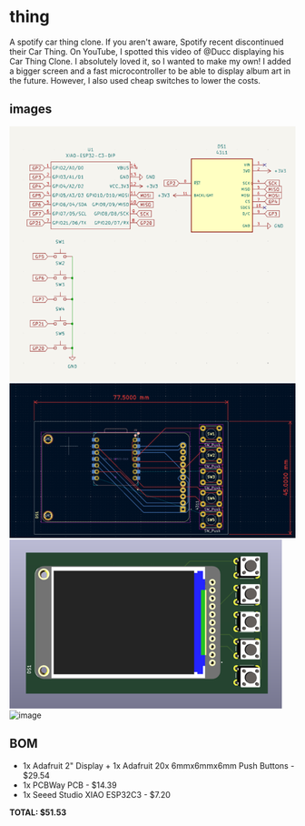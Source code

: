 # thing
A spotify car thing clone. If you aren't aware, Spotify recent discontinued their Car Thing. On YouTube, I spotted this video of @Ducc displaying his Car Thing Clone. I absolutely loved it, so I wanted to make my own! I added a bigger screen and a fast microcontroller to be able to display album art in the future. However, I also used cheap switches to lower the costs.

## images
![alt text](image.png)
![alt text](image-1.png)
![alt text](image-2.png)
![image](https://github.com/user-attachments/assets/3dd41fcf-4e2b-4bd8-98fb-85a22e5cb165)

## BOM
* 1x Adafruit 2" Display + 1x Adafruit 20x 6mmx6mmx6mm Push Buttons - $29.54
* 1x PCBWay PCB - $14.39
* 1x Seeed Studio XIAO ESP32C3 - $7.20

**TOTAL: $51.53**
